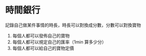 # 時間銀行

記錄自己做某件事情的時長，時長可以對換成分數，分數可以對換寶物

1. 每個人都可以發佈自己的寶物
2. 每個人都可以規定自己的匯率（1min 算多少分）
3. 每個人都可以給自己的寶物定價
